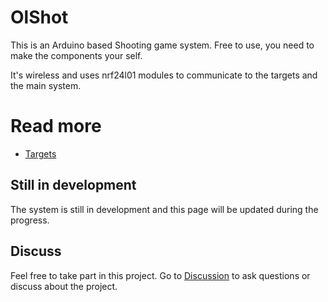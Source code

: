# OlShot
This is an Arduino based Shooting game system. Free to use, you need to make the components your self.

It's wireless and uses nrf24l01 modules to communicate to the targets and the main system.

# Read more
* [Targets](page/targets.md)

## Still in development
The system is still in development and this page will be updated during the progress.

## Discuss
Feel free to take part in this project. Go to [Discussion](https://github.com/olsson82/olshot/discussions) to ask questions or discuss about the project.